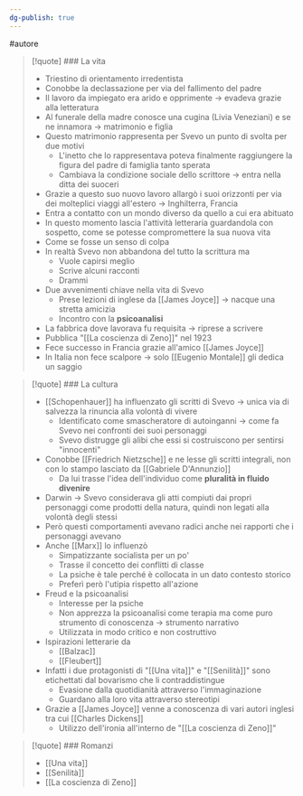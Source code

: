 ```yaml
---
dg-publish: true
---
```

#autore 

> [!quote] ### La vita
> - Triestino di orientamento irredentista
> - Conobbe la declassazione per via del fallimento del padre
> - Il lavoro da impiegato era arido e opprimente -> evadeva grazie alla letteratura
> - Al funerale della madre conosce una cugina (Livia Veneziani) e se ne innamora -> matrimonio e figlia
> - Questo matrimonio rappresenta per Svevo un punto di svolta per due motivi
> 	- L'inetto che lo rappresentava poteva finalmente raggiungere la figura del padre di famiglia tanto sperata
> 	- Cambiava la condizione sociale dello scrittore -> entra nella ditta dei suoceri
> - Grazie a questo suo nuovo lavoro allargò i suoi orizzonti per via dei molteplici viaggi all'estero -> Inghilterra, Francia
> - Entra a contatto con un mondo diverso da quello a cui era abituato
> - In questo momento lascia l'attività letteraria guardandola con sospetto, come se potesse compromettere la sua nuova vita
> - Come se fosse un senso di colpa
> - In realtà Svevo non abbandona del tutto la scrittura ma
> 	- Vuole capirsi meglio
> 	- Scrive alcuni racconti
> 	- Drammi
> - Due avvenimenti chiave nella vita di Svevo
> 	- Prese lezioni di inglese da [[James Joyce]] -> nacque una stretta amicizia
> 	- Incontro con la **psicoanalisi**
> - La fabbrica dove lavorava fu requisita -> riprese a scrivere
> - Pubblica "[[La coscienza di Zeno]]" nel 1923
> - Fece successo in Francia grazie all'amico [[James Joyce]]
> - In Italia non fece scalpore -> solo [[Eugenio Montale]] gli dedica un saggio

>[!quote] ### La cultura
>- [[Schopenhauer]] ha influenzato gli scritti di Svevo -> unica via di salvezza la rinuncia alla volontà di vivere
>	- Identificato come smascheratore di autoinganni -> come fa Svevo nei confronti dei suoi personaggi 
>	- Svevo distrugge gli alibi che essi si costruiscono per sentirsi "innocenti"
>- Conobbe [[Friedrich Nietzsche]] e ne lesse gli scritti integrali, non con lo stampo lasciato da [[Gabriele D'Annunzio]]
>	- Da lui trasse l'idea dell'individuo come **pluralità in fluido divenire**
>- Darwin -> Svevo considerava gli atti compiuti dai propri personaggi come prodotti della natura, quindi non legati alla volontà degli stessi
>- Però questi comportamenti avevano radici anche nei rapporti che i personaggi avevano
>- Anche [[Marx]] lo influenzò
>	- Simpatizzante socialista per un po'
>	- Trasse il concetto dei conflitti di classe
>	- La psiche è tale perché è collocata in un dato contesto storico
>	- Preferì però l'utipia rispetto all'azione
>- Freud e la psicoanalisi
>	- Interesse per la psiche
>	- Non apprezza la psicoanalisi come terapia ma come puro strumento di conoscenza -> strumento narrativo
>	- Utilizzata in modo critico e non costruttivo
>- Ispirazioni letterarie da
>	- [[Balzac]]
>	- [[Fleubert]]
>- Infatti i due protagonisti di "[[Una vita]]" e "[[Senilità]]" sono etichettati dal bovarismo che li contraddistingue
>	- Evasione dalla quotidianità attraverso l'immaginazione
>	- Guardano alla loro vita attraverso stereotipi
>- Grazie a [[James Joyce]] venne a conoscenza di vari autori inglesi tra cui [[Charles Dickens]]
>	- Utilizzo dell'ironia all'interno de "[[La coscienza di Zeno]]"

>[!quote] ### Romanzi
>- [[Una vita]]
>- [[Senilità]]
>- [[La coscienza di Zeno]]

